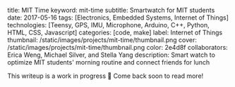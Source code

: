 title: MIT Time
keyword: mit-time
subtitle: Smartwatch for MIT students
date: 2017-05-16
tags: [Electronics, Embedded Systems, Internet of Things]
technologies: [Teensy, GPS, IMU, Microphone, Arduino, C++, Python, HTML, CSS, Javascript]
categories: [code, make]
label: Internet of Things
thumbnail: /static/images/projects/mit-time/thumbnail.png
cover: /static/images/projects/mit-time/thumbnail.png
color: 2e4d8f
collaborators: Erica Weng, Michael Silver, and Stella Yang
description: Smart watch to optimize MIT students' morning routine and connect friends for lunch

This writeup is a work in progress 🙊 Come back soon to read more!